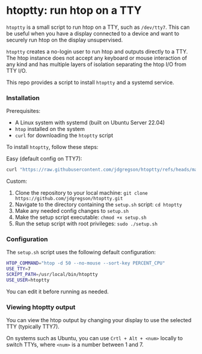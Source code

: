 # htoptty: run htop on a TTY

`htoptty` is a small script to run htop on a TTY, such as `/dev/tty7`. This can
be useful when you have a display connected to a device and want to securely run
htop on the display unsupervised.

`htoptty` creates a no-login user to run htop and outputs directly to a TTY. The
htop instance does not accept any keyboard or mouse interaction of any kind and
has multiple layers of isolation separating the htop I/O from TTY I/O.

This repo provides a script to install `htoptty` and a systemd service.

### Installation

Prerequisites:
- A Linux system with systemd (built on Ubuntu Server 22.04)
- `htop` installed on the system
- `curl` for downloading the `htoptty` script

To install `htoptty`, follow these steps:

Easy (default config on TTY7):
```bash
curl "https://raw.githubusercontent.com/jdgregson/htoptty/refs/heads/master/setup.sh" | sudo bash
```

Custom:
1. Clone the repository to your local machine: `git clone https://github.com/jdgregson/htoptty.git`
1. Navigate to the directory containing the `setup.sh` script: `cd htoptty`
1. Make any needed config changes to `setup.sh`
1. Make the setup script executable: `chmod +x setup.sh`
1. Run the setup script with root privileges: `sudo ./setup.sh`

### Configuration

The `setup.sh` script uses the following default configuration:

```bash
HTOP_COMMAND="htop -d 50 --no-mouse --sort-key PERCENT_CPU"
USE_TTY=7
SCRIPT_PATH=/usr/local/bin/htoptty
USE_USER=htoptty
```

You can edit it before running as needed.

### Viewing htoptty output

You can view the htop output by changing your display to use the selected TTY
(typically TTY7).

On systems such as Ubuntu, you can use `Crtl + Alt + <num>` locally to switch
TTYs, where `<num>` is a number between 1 and 7.

